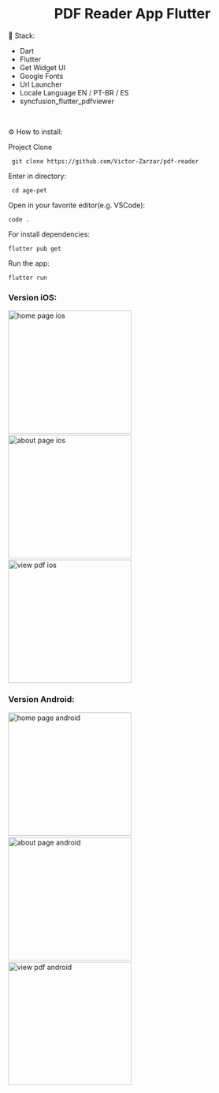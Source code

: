 <h1 align="center" id="header">
 PDF Reader App Flutter
</h1>

🤖 Stack:

- Dart
- Flutter
- Get Widget UI
- Google Fonts
- Url Launcher
- Locale Language EN / PT-BR / ES
- syncfusion_flutter_pdfviewer

<br />

⚙️ How to install:

Project Clone

     git clone https://github.com/Victor-Zarzar/pdf-reader

Enter in directory:

     cd age-pet

Open in your favorite editor(e.g. VSCode):

    code .

For install dependencies:

    flutter pub get

Run the app:

    flutter run

### Version iOS:

<img src="assets/imgs/homepageios.png" alt="home page ios" width="250"> &nbsp; &nbsp; &nbsp; <img src="assets/imgs/aboutpageios.png" alt="about page ios" width="250"> &nbsp; &nbsp; &nbsp; <img src="assets/imgs/viewpdfios.png" alt="view pdf ios" width="250">

### Version Android:

<img src="assets/imgs/homepageandroid.png" alt="home page android" width="250"> &nbsp; &nbsp; &nbsp; <img src="assets/imgs/aboutandroid.png" alt="about page android" width="250"> &nbsp; &nbsp; &nbsp; <img src="assets/imgs/viewpdfandroid.png" alt="view pdf android" width="250">

